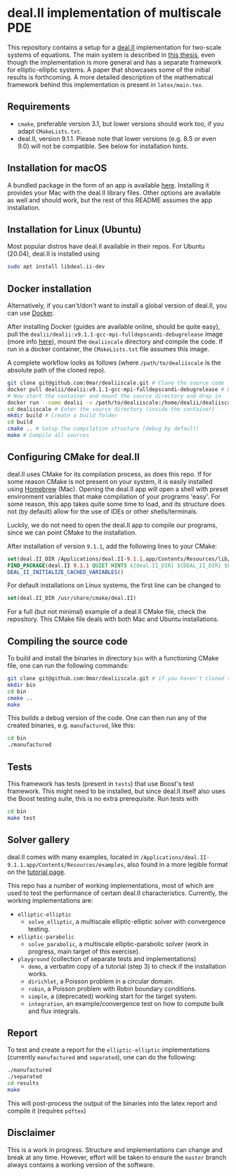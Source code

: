 # deal.II implementation of multiscale PDE

This repository contains a setup for a [deal.II][1] implementation for two-scale systems of equations.
The main system is described in [this thesis][2], even though the implementation is more general and has a separate framework for elliptic-elliptic systems. A paper that showcases some of the initial results is forthcoming.
A more detailed description of the mathematical framework behind this implementation is present in `latex/main.tex`.

## Requirements

 - `cmake`, preferable version 3.1, but lower versions should work too, if you adapt `CMakeLists.txt`.
 - deal.II, version 9.1.1. Please note that lower versions (e.g. 8.5 or even 9.0) will not be compatible. See below for installation hints.

## Installation for macOS

A bundled package in the form of an app is available [here][3]. Installing it provides your Mac with the deal.II library files.
Other options are available as well and should work, but the rest of this README assumes the app installation.

## Installation for Linux (Ubuntu)

Most popular distros have deal.II available in their repos. For Ubuntu (20.04), deal.II is installed using

```bash
sudo apt install libdeal.ii-dev
``` 

## Docker installation

Alternatively, if you can't/don't want to install a global version of deal.II, you can use [Docker](https://www.docker.com/).

After installing Docker (guides are available online, should be quite easy), pull the `dealii/dealii:v9.1.1-gcc-mpi-fulldepscandi-debugrelease`
image (more info [here](https://hub.docker.com/r/dealii/base/)), mount the `dealiiscale` directory and compile the code. If run in a docker container, the `CMakeLists.txt` file assumes this image.

A complete workflow looks as follows (where `/path/to/dealiiscale` is the absolute path of the cloned repo).

```bash
git clone git@github.com:0mar/dealiiscale.git # Clone the source code
docker pull dealii/dealii:v9.1.1-gcc-mpi-fulldepscandi-debugrelease # Pull the docker image with deal.II installed
# Now start the container and mount the source directory and drop in
docker run --name dealii -v /path/to/dealiiscale:/home/dealii/dealiiscale -i -t dealii/dealii:v9.1.1-gcc-mpi-fulldepscandi-debugrelease
cd dealiiscale # Enter the source directory (inside the container) 
mkdir build # Create a build folder
cd build
cmake .. # Setup the compilation structure (debug by default)
make # Compile all sources
``` 

## Configuring CMake for deal.II

deal.II uses CMake for its compilation process, as does this repo. If for some reason CMake is not present on your system, it is easily installed using [Homebrew][4] (Mac).
Opening the deal.II app will open a shell with preset environment variables that make compilation of your programs 'easy'. 
For some reason, this app takes quite some time to load, and its structure does not (by default) allow for the use of IDEs or other shells/terminals.

Luckily, we do not need to open the deal.II app to compile our programs, since we can point CMake to the installation.

After installation of version `9.1.1`, add the following lines to your CMake:

```cmake
set(deal.II_DIR /Applications/deal.II-9.1.1.app/Contents/Resources/lib/cmake/deal.II)
FIND_PACKAGE(deal.II 9.1.1 QUIET HINTS ${deal.II_DIR} ${DEAL_II_DIR} $ENV{DEAL_II_DIR})
DEAL_II_INITIALIZE_CACHED_VARIABLES()
```

For default installations on Linux systems, the first line can be changed to
```cmake
set(deal.II_DIR /usr/share/cmake/deal.II)
```
For a full (but not minimal) example of a deal.II CMake file, check the repository. This CMake file deals with both Mac and Ubuntu installations.

## Compiling the source code

To build and install the binaries in directory `bin` with a functioning CMake file, one can run the following commands:

```bash
git clone git@github.com:0mar/dealiiscale.git # if you haven't cloned the repository yet
mkdir bin
cd bin
cmake ..
make
``` 

This builds a debug version of the code. One can then run any of the created binaries, e.g. `manufactured`, like this:

```bash
cd bin
./manufactured
``` 
## Tests

This framework has tests (present in `tests`) that use Boost's test framework. This might need to be installed, but since deal.II itself also uses the Boost testing suite, this is no extra prerequisite.
Run tests with 
```bash
cd bin
make test
``` 
## Solver gallery

deal.II comes with many examples, located in `/Applications/deal.II-9.1.1.app/Contents/Resources/examples`, also found in a more legible format on the [tutorial page][5].

This repo has a number of working implementations, most of which are used to test the performance of certain deal.II characteristics.
Currently, the working implementations are:

- `elliptic-elliptic`
    * `solve_elliptic`, a multiscale elliptic-elliptic solver with convergence testing.
- `elliptic-parabolic`
    * `solve_parabolic`, a multiscale elliptic-parabolic solver (work in progress, main target of this exercise).
- `playground` (collection of separate tests and implementations)
    * `demo`, a verbatim copy of a tutorial (step 3) to check if the installation works.
    * `dirichlet`, a Poisson problem in a circular domain. 
    * `robin`, a Poisson problem with Robin boundary conditions.
    * `simple`, a (deprecated) working start for the target system.
    * `integration`, an example/convergence test on how to compute bulk and flux integrals.


## Report

To test and create a report for the `elliptic-elliptic` implementations (currently `manufactured` and `separated`), one can do the following:
```bash
./manufactured
./separated
cd results
make
``` 

This will post-process the output of the binaries into the latex report and compile it (requires `pdftex`)

## Disclaimer

This is a work in progress. Structure and implementations can change and break at any time.
However, effort will be taken to ensure the `master` branch always contains a working version of the software.

[1]: https://www.dealii.org/
[2]: http://urn.kb.se/resolve?urn=urn:nbn:se:kau:diva-68686
[3]: https://www.dealii.org/download.html
[4]: https://brew.sh
[5]: https://www.dealii.org/developer/doxygen/deal.II/Tutorial.html
